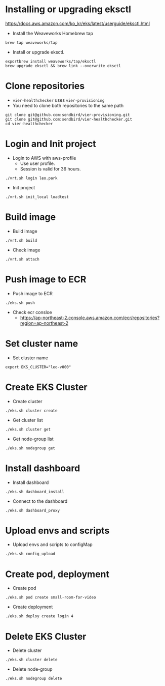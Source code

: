 # Installing or upgrading eksctl

https://docs.aws.amazon.com/ko_kr/eks/latest/userguide/eksctl.html

- Install the Weaveworks Homebrew tap
```
brew tap weaveworks/tap
```

- Install or upgrade eksctl.
```
exportbrew install weaveworks/tap/eksctl
brew upgrade eksctl && brew link --overwrite eksctl
```

# Clone repositories

- `vier-healthchecker` uses `vier-provisioning`
- You need to clone both repositories to the same path
```
git clone git@github.com:sendbird/vier-provisioning.git
git clone git@github.com:sendbird/vier-healthchecker.git
cd vier-healthchecker
```

# Login and Init project
- Login to AWS with aws-profile
  - Use user profile.
  - Session is valid for 36 hours.
```
./vrt.sh login leo.park
```
- Init project
```
./vrt.sh init_local loadtest
```

# Build image
- Build image
```
./vrt.sh build
```
- Check image
```
./vrt.sh attach
```

# Push image to ECR
- Push image to ECR
```
./eks.sh push
```
- Check ecr consloe
  - https://ap-northeast-2.console.aws.amazon.com/ecr/repositories?region=ap-northeast-2

# Set cluster name
- Set cluster name
```
export EKS_CLUSTER="leo-v000"
```

# Create EKS Cluster

- Create cluster
```
./eks.sh cluster create
```
- Get cluster list
```
./eks.sh cluster get
```
- Get node-group list
```
./eks.sh nodegroup get
```

# Install dashboard 
- Install dashboard 
```
./eks.sh dashboard_install
```
- Connect to the dashboard
```
./eks.sh dashboard_proxy
```

# Upload envs and scripts

- Upload envs and scripts to configMap
```
./eks.sh config_upload
```

# Create pod, deployment

- Create pod
```
./eks.sh pod create small-room-for-video
```
- Create deployment
```
./eks.sh deploy create login 4
```

# Delete EKS Cluster

- Delete cluster
```
./eks.sh cluster delete
```
- Delete node-group
```
./eks.sh nodegroup delete
```
